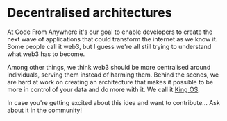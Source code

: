 # Decentralised architectures

At Code From Anywhere it's our goal to enable developers to create the next wave of applications that could transform the internet as we know it. Some people call it web3, but I guess we're all still trying to understand what web3 has to become.

Among other things, we think web3 should be more centralised around individuals, serving them instead of harming them. Behind the scenes, we are hard at work on creating an architecture that makes it possible to be more in control of your data and do more with it. We call it [King OS](https://king-os.com).

In case you're getting excited about this idea and want to contribute... Ask about it in the community!
